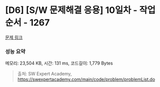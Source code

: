 # [D6] [S/W 문제해결 응용] 10일차 - 작업순서 - 1267 

[문제 링크](https://swexpertacademy.com/main/code/problem/problemDetail.do?contestProbId=AV18TrIqIwUCFAZN) 

### 성능 요약

메모리: 23,504 KB, 시간: 131 ms, 코드길이: 1,779 Bytes



> 출처: SW Expert Academy, https://swexpertacademy.com/main/code/problem/problemList.do